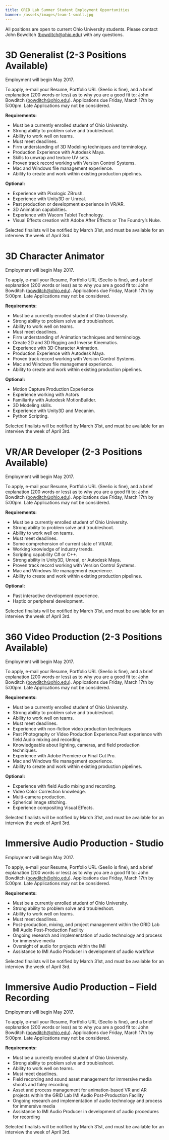 ```yaml
---
title: GRID Lab Summer Student Employment Opportunities
banner: /assets/images/team-1-small.jpg
---
```


All positions are open to current Ohio University students.  Please contact John Bowditch (bowditch@ohio.edu) with any questions.

3D Generalist (2-3 Positions Available)
=====
Employment will begin May 2017.

To apply, e-mail your Resume, Portfolio URL (Seelio is fine), and a brief explanation (200 words or less) as to why you are a good fit to: John Bowditch (bowditch@ohio.edu). Applications due Friday, March 17th by 5:00pm.  Late Applications may not be considered.

**Requirements:**
*	Must be a currently enrolled student of Ohio University.
*	Strong ability to problem solve and troubleshoot.
*	Ability to work well on teams.
*	Must meet deadlines.
*	Firm understanding of 3D Modeling techniques and terminology.
*	Production Experience with Autodesk Maya.
*	Skills to unwrap and texture UV sets.
*	Proven track record working with Version Control Systems.
*	Mac and Windows file management experience.
*	Ability to create and work within existing production pipelines.

**Optional:**
*	Experience with Pixologic ZBrush.
*	Experience with Unity3D or Unreal.
*	Past production or development experience in VR/AR.
*	3D Animation capabilities.
*	Experience with Wacom Tablet Technology.
*	Visual Effects creation with Adobe After Effects or The Foundry’s Nuke.

Selected finalists will be notified by March 31st, and must be available for an interview the week of April 3rd.


3D Character Animator
=====
Employment will begin May 2017.

To apply, e-mail your Resume, Portfolio URL (Seelio is fine), and a brief explanation (200 words or less) as to why you are a good fit to: John Bowditch (bowditch@ohio.edu). Applications due Friday, March 17th by 5:00pm.  Late Applications may not be considered.

**Requirements:**
*	Must be a currently enrolled student of Ohio University.
*	Strong ability to problem solve and troubleshoot.
*	Ability to work well on teams.
*	Must meet deadlines.
*	Firm understanding of Animation techniques and terminology.
*	Create 2D and 3D Rigging and Inverse Kinematics.
*	Experience with 3D Character Animation.
*	Production Experience with Autodesk Maya.
*	Proven track record working with Version Control Systems.
*	Mac and Windows file management experience.
*	Ability to create and work within existing production pipelines.

**Optional:**
*	Motion Capture Production Experience
*	Experience working with Actors
*	Familiarity with Autodesk MotionBuilder.
*	3D Modeling skills.
*	Experience with Unity3D and Mecanim.
*	Python Scripting.


Selected finalists will be notified by March 31st, and must be available for an interview the week of April 3rd.


VR/AR Developer (2-3 Positions Available)
=====
Employment will begin May 2017.

To apply, e-mail your Resume, Portfolio URL (Seelio is fine), and a brief explanation (200 words or less) as to why you are a good fit to: John Bowditch (bowditch@ohio.edu). Applications due Friday, March 17th by 5:00pm.  Late Applications may not be considered.

**Requirements:**
*	Must be a currently enrolled student of Ohio University.
*	Strong ability to problem solve and troubleshoot.
*	Ability to work well on teams.
*	Must meet deadlines.
*	Some comprehension of current state of VR/AR.
*	Working knowledge of industry trends.
*	Scripting capability C# or C++.
*	Strong ability in Unity3D, Unreal, or Autodesk Maya.
*	Proven track record working with Version Control Systems.
*	Mac and Windows file management experience.
*	Ability to create and work within existing production pipelines.

**Optional:**
*	Past interactive development experience.
*	Haptic or peripheral development.


Selected finalists will be notified by March 31st, and must be available for an interview the week of April 3rd.


360 Video Production (2-3 Positions Available)
=====
Employment will begin May 2017.

To apply, e-mail your Resume, Portfolio URL (Seelio is fine), and a brief explanation (200 words or less) as to why you are a good fit to: John Bowditch (bowditch@ohio.edu). Applications due Friday, March 17th by 5:00pm.  Late Applications may not be considered.

**Requirements:**
*	Must be a currently enrolled student of Ohio University.
*	Strong ability to problem solve and troubleshoot.
*	Ability to work well on teams.
*	Must meet deadlines.
*	Experience with non-fiction video production techniques
*	Past Photography or Video Production Experience.Past experience with field Audio mixing and recording.
*	Knowledgeable about lighting, cameras, and field production techniques.
*	Experience with Adobe Premiere or Final Cut Pro.
*	Mac and Windows file management experience.
*	Ability to create and work within existing production pipelines.

**Optional:**
*	Experience with field Audio mixing and recording.
*	Video Color Correction knowledge.
*	Multi-camera production.
*	Spherical image stitching.
*	Experience compositing Visual Effects.


Selected finalists will be notified by March 31st, and must be available for an interview the week of April 3rd.


Immersive Audio Production - Studio
=====
Employment will begin May 2017.

To apply, e-mail your Resume, Portfolio URL (Seelio is fine), and a brief explanation (200 words or less) as to why you are a good fit to: John Bowditch (bowditch@ohio.edu). Applications due Friday, March 17th by 5:00pm.  Late Applications may not be considered.

**Requirements:**
*	Must be a currently enrolled student of Ohio University.
*	Strong ability to problem solve and troubleshoot.
*	Ability to work well on teams.
*	Must meet deadlines.
*	Post-production, mixing, and project management within the GRID Lab IMI Audio Post-Production Facility
*	Ongoing research and implementation of audio technology and process for immersive media
*	Oversight of audio for projects within the IMI
*	Assistance to IMI Audio Producer in development of audio workflow


Selected finalists will be notified by March 31st, and must be available for an interview the week of April 3rd.

Immersive Audio Production – Field Recording
=====
Employment will begin May 2017.

To apply, e-mail your Resume, Portfolio URL (Seelio is fine), and a brief explanation (200 words or less) as to why you are a good fit to: John Bowditch (bowditch@ohio.edu). Applications due Friday, March 17th by 5:00pm.  Late Applications may not be considered.

**Requirements:**
*	Must be a currently enrolled student of Ohio University.
*	Strong ability to problem solve and troubleshoot.
*	Ability to work well on teams.
*	Must meet deadlines.
*	Field recording and sound asset management for immersive media shoots and foley recording
*	Asset and process management for animation-based VR and AR projects within the GRID Lab IMI Audio Post-Production Facility
*	Ongoing research and implementation of audio technology and process for immersive media
*	Assistance to IMI Audio Producer in development of audio procedures for recording

Selected finalists will be notified by March 31st, and must be available for an interview the week of April 3rd.

